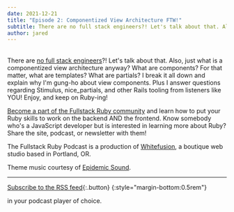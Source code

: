 ```yaml
---
date: 2021-12-21
title: "Episode 2: Componentized View Architecture FTW!"
subtitle: There are no full stack engineers?! Let's talk about that. Also, just what is a componentized view architecture anyway? I break it all down and explain why I'm gung-ho about view components. Plus I answer questions regarding Stimulus, nice_partials, and other Rails tooling from listeners like YOU! Enjoy, and keep on Ruby-ing!
author: jared
---
```

<div id="buzzsprout-player-9761895" style="margin-bottom:2rem"></div><script src="https://www.buzzsprout.com/1895262/9761895-2-componentized-view-architecture-ftw.js?container_id=buzzsprout-player-9761895&player=small" type="text/javascript" charset="utf-8"></script>


There are [no full stack engineers](https://twitter.com/antero_nu/status/1473024746891661314?s=21)?! Let's talk about that. Also, just what is a componentized view architecture anyway? What are components? For that matter, what are templates? What are partials? I break it all down and explain why I'm gung-ho about view components. Plus I answer questions regarding Stimulus, nice_partials, and other Rails tooling from listeners like YOU! Enjoy, and keep on Ruby-ing!

[Become a part of the Fullstack Ruby community](https://www.fullstackruby.dev/) and learn how to put your Ruby skills to work on the backend AND the frontend. Know somebody who's a JavaScript developer but is interested in learning more about Ruby? Share the site, podcast, or newsletter with them!

The Fullstack Ruby Podcast is a production of [Whitefusion](https://www.whitefusion.studio/), a boutique web studio based in Portland, OR.

Theme music courtesy of [Epidemic Sound](https://www.epidemicsound.com/).

----

[<sl-icon library="remixicon" name="Device/rss-fill"></sl-icon> Subscribe to the RSS feed](https://feeds.buzzsprout.com/1895262.rss){:.button}
{:style="margin-bottom:0.5rem"}

in your podcast player of choice.